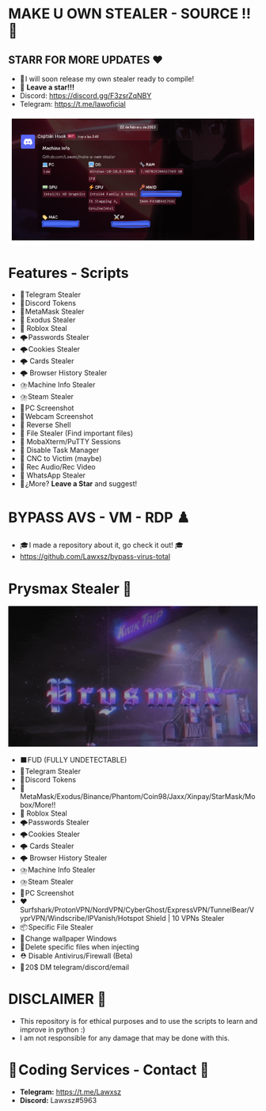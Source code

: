 # MAKE U OWN STEALER - SOURCE !! 🚀
## STARR FOR MORE UPDATES ❤️ 
- 🎄 I will soon release my own stealer ready to compile!
- 🌟 **Leave a star!!!**
- Discord: https://discord.gg/F3zsrZqNBY
- Telegram: https://t.me/lawoficial

![machine-info](machine-info.png)

# Features - Scripts
- 🚀 Telegram Stealer 
- 🚀 Discord Tokens
- 🚀 MetaMask Stealer
- 🚀 Exodus Stealer
- 🚀 Roblox Steal
- 🌩️ Passwords Stealer
- 🌩️ Cookies Stealer
- 🌩️ Cards Stealer
- 🌩️ Browser History Stealer
- ⛈️ Machine Info Stealer
- ⛈️ Steam Stealer
- 📸 PC Screenshot
- 📸 Webcam Screenshot
- 🛑 Reverse Shell
- 🛑 File Stealer (Find important files)
- 🛑 MobaXterm/PuTTY Sessions
- 🛑 Disable Task Manager
- 🛑 CNC to Victim (maybe)
- 🛑 Rec Audio/Rec Video
- 🛑 WhatsApp Stealer
- 🌟 ¿More? **Leave a Star** and suggest!

# BYPASS AVS - VM - RDP ♟️ 
- 🎓 I made a repository about it, go check it out! 🎓 
- https://github.com/Lawxsz/bypass-virus-total
# Prysmax Stealer 💽 
![prysmax_banner.gif](prysmax_banner.gif)
- ⬛ FUD (FULLY UNDETECTABLE)
- 🚀 Telegram Stealer 
- 🚀 Discord Tokens
- 🦊 MetaMask/Exodus/Binance/Phantom/Coin98/Jaxx/Xinpay/StarMask/Mobox/More!!
- 🚀 Roblox Steal
- 🌩️ Passwords Stealer
- 🌩️ Cookies Stealer
- 🌩️ Cards Stealer
- 🌩️ Browser History Stealer
- ⛈️ Machine Info Stealer
- ⛈️ Steam Stealer
- 📸 PC Screenshot
- ❤️ Surfshark/ProtonVPN/NordVPN/CyberGhost/ExpressVPN/TunnelBear/VyprVPN/Windscribe/IPVanish/Hotspot Shield | 10 VPNs Stealer
- 📦 Specific File Stealer
- 🧮 Change wallpaper Windows
- 🧪 Delete specific files when injecting
- ⛑️ Disable Antivirus/Firewall (Beta)
- 💸 20$ DM telegram/discord/email
# DISCLAIMER 📛 
- This repository is for ethical purposes and to use the scripts to learn and improve in python :)
- I am not responsible for any damage that may be done with this.

# 🔰 Coding Services - Contact 🔰 
- **Telegram:** https://t.me/Lawxsz
- **Discord:** Lawxsz#5963
